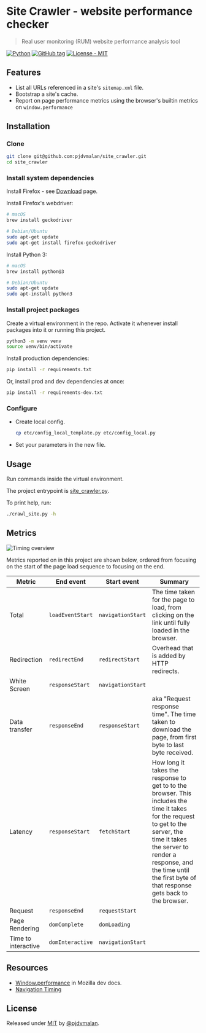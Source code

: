 # Site Crawler - website performance checker
> Real user monitoring (RUM) website performance analysis tool

[![Python](https://img.shields.io/badge/Python-3-blue?logo=python&logoColor=white)](https://python.org)
[![GitHub tag](https://img.shields.io/github/tag/pjdvmalan/site_crawler?include_prereleases=&sort=semver)](https://github.com/pjdvmalan/site_crawler/releases/)
[![License - MIT](https://img.shields.io/badge/License-MIT-blue)](#license)

## Features

- List all URLs referenced in a site's `sitemap.xml` file.
- Bootstrap a site's cache.
- Report on page performance metrics using the browser's builtin metrics on `window.performance`

## Installation

### Clone

```sh
git clone git@github.com:pjdvmalan/site_crawler.git
cd site_crawler
```

### Install system dependencies

Install Firefox - see [Download](https://www.mozilla.org/en-US/firefox/new/) page.

Install Firefox's webdriver:

```sh
# macOS
brew install geckodriver

# Debian/Ubuntu
sudo apt-get update
sudo apt-get install firefox-geckodriver
```

Install Python 3:

```sh
# macOS
brew install python@3

# Debian/Ubuntu
sudo apt-get update
sudo apt-install python3
```

### Install project packages

Create a virtual environment in the repo. Activate it whenever install packages into it or running this project.

```sh
python3 -m venv venv
source venv/bin/activate
```

Install production dependencies:

```sh
pip install -r requirements.txt
```

Or, install prod and dev dependencies at once:

```sh
pip install -r requirements-dev.txt
```

### Configure

- Create local config.
    ```sh
    cp etc/config_local_template.py etc/config_local.py
    ```
- Set your parameters in the new file.

## Usage

Run commands inside the virtual environment.

The project entrypoint is [site_crawler.py](/site_crawler.py).

To print help, run:

```sh
./crawl_site.py -h
```

## Metrics

![Timing overview](https://www.w3.org/TR/navigation-timing/timing-overview.png)

Metrics reported on in this project are shown below, ordered from focusing on the start of the page load sequence to focusing on the end.

| Metric          | End event        | Start event       | Summary                                                                                                                                                                                                                                                        |
| --------------- | ---------------- | ----------------- | -------------------------------------------------------------------------------------------------------------------------------------------------------------------------------------------------------------------------------------------------------------- |
| Total           | `loadEventStart` | `navigationStart` | The time taken for the page to load, from clicking on the link until fully loaded in the browser.                                                                                                                                                              |
| Redirection     | `redirectEnd`    | `redirectStart`   | Overhead that is added by HTTP redirects.                                                                                                                                                                                                                      |
| White Screen    | `responseStart`  | `navigationStart` |                                                                                                                                                                                                                                                                |
| Data transfer   | `responseEnd`    | `responseStart`   | aka "Request response time". The time taken to download the page, from first byte to last byte received.                                                                                                                                                                                        |
| Latency         | `responseStart`  | `fetchStart`      | How long it takes the response to get to to the browser. This includes the time it takes for the request to get to the server, the time it takes the server to render a response, and the time until the first byte of that response gets back to the browser. |
| Request         | `responseEnd`    | `requestStart`    |                                                                                                                                                                                                                                                                |
| Page Rendering   | `domComplete`    | `domLoading`      |                                                                                                                                                                                                                                                                |
| Time to interactive | `domInteractive`    | `navigationStart`  |                                                                                                                                                                                                                                                                |

## Resources

- [Window.performance](https://developer.mozilla.org/en-US/docs/Web/API/Window/performance) in Mozilla dev docs.
- [Navigation Timing](https://www.w3.org/TR/navigation-timing)

## License

Released under [MIT](/LICENSE) by [@pjdvmalan](https://github.com/pjdvmalan).
